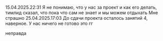 15.04.2025.22:31
Я не понимаю, что у нас за проект и как его делать, тимлид сказал, что пока что сам не знает и мы можем отдыхать
Мне страшно
25.04.2025.17:03
До сдачи проекта осталось занятий 4, наверное.
У нас ничего не готово это гг

неправда